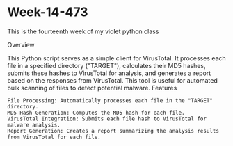 # Week-14-473
This is the fourteenth  week of my violet python class


Overview

This Python script serves as a simple client for VirusTotal. It processes each file in a specified directory ("TARGET"), calculates their MD5 hashes, submits these hashes to VirusTotal for analysis, and generates a report based on the responses from VirusTotal. This tool is useful for automated bulk scanning of files to detect potential malware.
Features

    File Processing: Automatically processes each file in the "TARGET" directory.
    MD5 Hash Generation: Computes the MD5 hash for each file.
    VirusTotal Integration: Submits each file hash to VirusTotal for malware analysis.
    Report Generation: Creates a report summarizing the analysis results from VirusTotal for each file.

